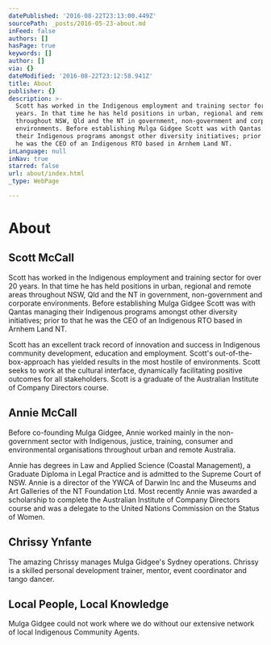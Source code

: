 ```yaml
---
datePublished: '2016-08-22T23:13:00.449Z'
sourcePath: _posts/2016-05-23-about.md
inFeed: false
authors: []
hasPage: true
keywords: []
author: []
via: {}
dateModified: '2016-08-22T23:12:58.941Z'
title: About
publisher: {}
description: >-
  Scott has worked in the Indigenous employment and training sector for over 20
  years. In that time he has held positions in urban, regional and remote areas
  throughout NSW, Qld and the NT in government, non-government and corporate
  environments. Before establishing Mulga Gidgee Scott was with Qantas managing
  their Indigenous programs amongst other diversity initiatives; prior to that
  he was the CEO of an Indigenous RTO based in Arnhem Land NT.
inLanguage: null
inNav: true
starred: false
url: about/index.html
_type: WebPage

---
```

# About

## Scott McCall

Scott has worked in the Indigenous employment and training sector for over 20 years. In that time he has held positions in urban, regional and remote areas throughout NSW, Qld and the NT in government, non-government and corporate environments. Before establishing Mulga Gidgee Scott was with Qantas managing their Indigenous programs amongst other diversity initiatives; prior to that he was the CEO of an Indigenous RTO based in Arnhem Land NT.

Scott has an excellent track record of innovation and success in Indigenous community development, education and employment. Scott's out-of-the-box-approach has yielded results in the most hostile of environments. Scott seeks to work at the cultural interface, dynamically facilitating positive outcomes for all stakeholders. Scott is a graduate of the Australian Institute of Company Directors course.

## Annie McCall

Before co-founding Mulga Gidgee, Annie worked mainly in the non-government sector with Indigenous, justice, training, consumer and environmental organisations throughout urban and remote Australia.

Annie has degrees in Law and Applied Science (Coastal Management), a Graduate Diploma in Legal Practice and is admitted to the Supreme Court of NSW. Annie is a director of the YWCA of Darwin Inc and the Museums and Art Galleries of the NT Foundation Ltd. Most recently Annie was awarded a scholarship to complete the Australian Institute of Company Directors course and was a delegate to the United Nations Commission on the Status of Women.

## Chrissy Ynfante

The amazing Chrissy manages Mulga Gidgee's Sydney operations. Chrissy is a skilled personal development trainer, mentor, event coordinator and tango dancer.

## Local People, Local Knowledge

Mulga Gidgee could not work where we do without our extensive network of local Indigenous Community Agents.